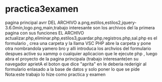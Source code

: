 # practica3examen
pagina principal
avrr
DEL ARCHIVO a.png,estilos,estilos2,jquery-3.6.0min,logo.png,main,trabajo interesante son los archivos  del la primera pagina con sus funciones
EL ARCHIVO  actualizar.php,eliminar.php,estilos3,guardar.php,registros.php,sal.php
es el formulario ,  crea una carpeta y  la llama  VSC PHP  abre la carpeta y pone otra nombrandola  yamero bro  y alli introduca los archvios del formulario
despues active su xammp o cualquier aplicacion que le ejecute php , luego abra el proyecto de la pagina principala (trabajo interesante)en 
su navegador aprietA  el boton que dice "aprita" en le deberia rederigir al formulario enlasado a la base de datos y solo poner lo que se pide 
Nota:este trabajo  lo hize como practica  y examen 
